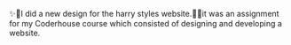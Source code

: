 ✨🤍I did a new design for the harry styles website.🤍✨it was an assignment for my Coderhouse course which consisted of designing and developing a website.
